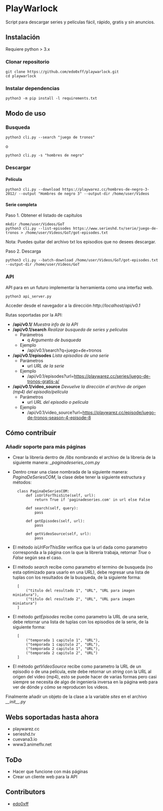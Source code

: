 
# PlayWarlock

Script para descargar series y películas fácil, rápido, gratis y sin anuncios.

## Instalación

Requiere python > 3.x

### Clonar repositorio

	git clone https://github.com/edo0xff/playwarlock.git
	cd playwarlock

### Instalar dependencias

	python3 -m pip install -l requirements.txt

## Modo de uso

### Busqueda

	python3 cli.py --search "juego de tronos"

o

	python3 cli.py -s "hombres de negro"

### Descargar

#### Película

	python3 cli.py --download https://playwarez.cc/hombres-de-negro-3-2012/ --output "Hombres de negro 3" --output-dir /home/user/Videos

#### Serie completa

Paso 1. Obtener el listado de capítulos

	mkdir /home/user/Videos/GoT
	python3 cli.py --list-episodes https://www.serieshd.tv/serie/juego-de-tronos > /home/user/Videos/GoT/got-episodes.txt

Nota: Puedes quitar del archivo txt los episodios que no desees descargar.

Paso 2. Descarga

	python3 cli.py --batch-download /home/user/Videos/GoT/got-episodes.txt --output-dir /home/user/Videos/GoT

### API

API para en un futuro implementar la herramienta como una interfaz web.

	python3 api_server.py

Acceder desde el navegador a la dirección *http://localhost/api/v0.1*

Rutas soportadas por la API:

- **/api/v0.1/** *Muestra info de la API*
- **/api/v0.1/search** *Realizar busqueda de series y peliculas*
	- Parámetros
		- q *Argumento de busqueda*
	- Ejemplo
		- /api/v0.1/search?q=juego+de+tronos
- **/api/v0.1/episodes** *Lista episodios de una serie*
	- Parámetros
		- url *URL de la serie*
	- Ejemplo
		- /api/v0.1/episodes?url=https://playwarez.cc/series/juego-de-tronos-gratis-a/
- **/api/v0.1/video_source** *Devuelve la dirección el archivo de origen (mp4) del episodio/película*
	- Parámetros
		- url *URL del episodio o película*
	- Ejemplo
		- /api/v0.1/video_source?url=https://playwarez.cc/episode/juego-de-tronos-season-4-episode-8

## Cómo contribuir

### Añadir soporte para más páginas

- Crear la librería dentro de */libs* nombrando el archivo de la librería de la siguiente manera: *_paginadeseries_com.py*
- Dentro crear una clase nombrada de la siguiente manera: *PaginaDeSeriesCOM*, la clase debe tener la siguiente estructura y métodos:


		class PaginaDeSeriesCOM:
			def isUrlForThisSite(self, url):
				return True if 'paginadeseries.com' in url else False

			def search(self, query):
				pass

			def getEpisodes(self, url):
				pass

			def getVideoSource(self, url):
				pass

- El método *isUrlForThisSite* verifica que la url dada como parametro corresponda a la página con la que la librería trabaja, retornar *True* o *False* según sea el caso.


- El método *search* recibe como parametro el termino de busqueda (no esta optimizado para usarlo en una URL), debe regresar una lista de tuplas con los resultados de la busqueda, de la siguiente forma:

		[
			("titulo del resultado 1", "URL", "URL para imagen miniatura"),
			("titulo del resultado 2", "URL", "URL para imagen miniatura")
		]

- El método *getEpisodes* recibe como parametro la URL de una serie, debe retornar una lista de tuplas con los episodios de la serie, de la siguiente forma:

		[
			("temporada 1 capitulo 1", "URL"),
			("temporada 1 capitulo 2", "URL"),
			("temporada 2 capitulo 1", "URL"),
			("temporada 2 capitulo 2", "URL")
		]

- El método *getVideoSource* recibe como parametro la URL de un episodio o de una película, este debe retornar un *string* con la URL al origen del video (mp4), esto se puede hacer de varias formas pero casi siempre se necesita de algo de ingeniería inversa en la página web para ver de dónde y cómo se reproducen los videos.

Finalmente añadir un objeto de la clase a la variable *sites* en el archivo *\_\_init\_\_.py*

## Webs soportadas hasta ahora

- playwarez.cc
- serieshd.tv
- cuevana3.io
- www3.animeflv.net

## ToDo

- Hacer que funcione con más páginas
- Crear un cliente web para la API

## Contributors

- [edo0xff]([https://github.com/edo0xff](https://github.com/edo0xff))

